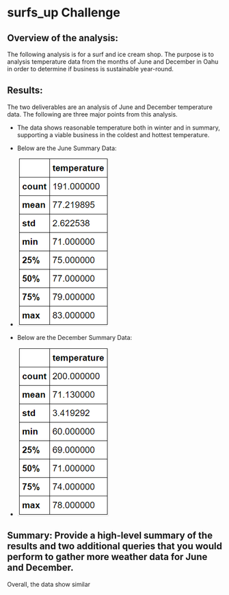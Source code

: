# surfs_up Challenge

## Overview of the analysis:

The following analysis is for a surf and ice cream shop. The purpose is to analysis temperature data from the months of June and December in Oahu in order to determine if business is sustainable year-round.

## Results:

The two deliverables are an analysis of June and December temperature data. The following are three major points from this analysis.

- The data shows reasonable temperature both in winter and in summary, supporting a viable business in the coldest and hottest temperature.

- Below are the June Summary Data:

- ![](Summary_June.PNG)


- Below are the December Summary Data:

- ![](Summary_December.PNG)

## Summary: Provide a high-level summary of the results and two additional queries that you would perform to gather more weather data for June and December.

Overall, the data show similar 
